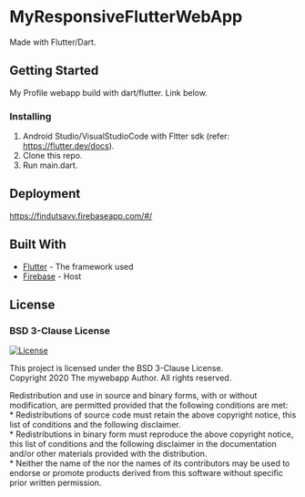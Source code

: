 # MyResponsiveFlutterWebApp

Made with Flutter/Dart.

## Getting Started

My Profile webapp build with dart/flutter. 
Link below.

### Installing

1. Android Studio/VisualStudioCode with Fltter sdk (refer: https://flutter.dev/docs). 
2. Clone this repo.
3. Run main.dart.

## Deployment

https://findutsavv.firebaseapp.com/#/

## Built With

* [Flutter](https://flutter.dev/) - The framework used
* [Firebase](https://firebase.google.com/) - Host


## License
### BSD 3-Clause License
[![License](https://img.shields.io/badge/License-BSD%203--Clause-orange.svg)](https://opensource.org/licenses/BSD-3-Clause)

This project is licensed under the BSD 3-Clause License.</br>
Copyright 2020 The mywebapp Author. All rights reserved.</br>

Redistribution and use in source and binary forms, with or without</br>
modification, are permitted provided that the following conditions are met:</br>
    * Redistributions of source code must retain the above copyright
      notice, this list of conditions and the following disclaimer.</br>
    * Redistributions in binary form must reproduce the above copyright
      notice, this list of conditions and the following disclaimer in the
      documentation and/or other materials provided with the distribution.</br>
    * Neither the name of the <organization> nor the
      names of its contributors may be used to endorse or promote products
      derived from this software without specific prior written permission.</br>
  

